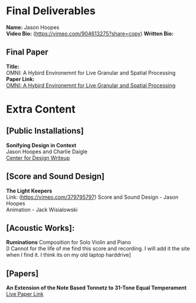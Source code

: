 # Final Deliverables
__Name:__ Jason Hoopes \
__Video Bio:__ (https://vimeo.com/904613275?share=copy) 
__Written Bio:__

## Final Paper
__Title:__\
OMNI: A Hybird Environemnt for Live Granular and Spatial Processing\
__Paper Link:__\
[OMNI: A Hybird Environemnt for Live Granular and Spatial Processing](./31_TONNETZ.pdf)





# Extra Content
## [Public Installations]
__Sonifying Design in Context__\
Jason Hoopes and Charlie Daigle\
[Center for Design Writeup](https://medium.com/center-for-design/designing-experiences-shaping-futures-16c19a34738b)

## [Score and Sound Design] 
__The Light Keepers__\
Link: (https://vimeo.com/379795797)
Score and Sound Design - Jason Hoopes\
Animation - Jack Wisialowski



## [Acoustic Works]:
__Ruminations__
Composition for Solo Violin and Piano\
[I Cannot for the life of me find this score and recording. I will add it the site when I find it. I think its on my old laptop harddrive]

## [Papers]
__An Extension of the Note Based Tonnetz to 31-Tone Equal Temperament__\
[Live Paper Link](./31_TONNETZ.pdf)
